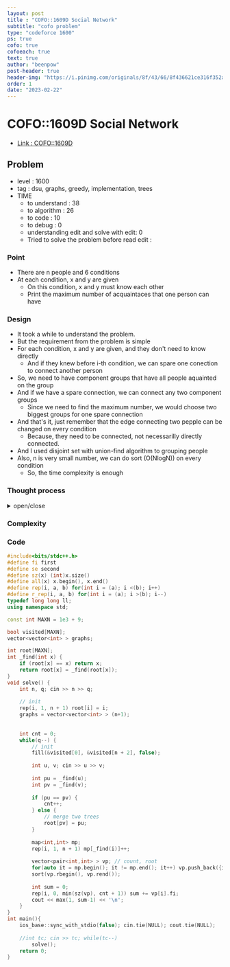 ```yaml
---
layout: post
title : "COFO::1609D Social Network"
subtitle: "cofo problem"
type: "codeforce 1600"
ps: true
cofo: true
cofoeach: true
text: true
author: "beenpow"
post-header: true
header-img: "https://i.pinimg.com/originals/8f/43/66/8f436621ce316f352aadf809d64886c6.jpg"
order: 1
date: "2023-02-22"
---
```

# COFO::1609D Social Network
- [Link : COFO::1609D](https://codeforces.com/contest/1609/problem/D)


## Problem 

- level : 1600
- tag : dsu, graphs, greedy, implementation, trees
- TIME
  - to understand    : 38
  - to algorithm     : 26
  - to code          : 10
  - to debug         : 0
  - understanding edit and solve with edit:  0
  - Tried to solve the problem before read edit : 

### Point
- There are n people and 6 conditions 
- At each condition, x and y are given
  - On this condition, x and y must know each other
  - Print the maximum number of acquaintaces that one person can have

### Design
- It took a while to understand the problem.
- But the requirement from the problem is simple
- For each condition, x and y are given, and they don't need to know directly
  - And if they knew before i-th condition, we can spare one conection to connect another person
- So, we need to have component groups that have all people aquainted on the group
- And if we have a spare connection, we can connect any two component groups
  - Since we need to find the maximum number, we would choose two biggest groups for one spare connection
- And that's it, just remember that the edge connecting two pepple can be changed on every condition
  - Because, they need to be connected, not necessarilly directly connected.
- And I used disjoint set with union-find algorithm to grouping people
- Also, n is very small number, we can do sort (O(NlogN)) on every condition
  - So, the time complexity is enough

### Thought process

<details>
<summary> open/close </summary>

<!-- above empty line should exist -->

<pre>
. 문제 이해하는데 38분 걸림.
. 쿼리 d 개를 진행하는데,
  . 현재 i 번째 쿼리라고 하자.
  . 현재까지 오면서, 이미 서로 circle 형태이던 지인의 지인 형태이던 알고 있던 상태면, 굳이 얘네 둘을 서로 알게해줄 필요가 없음 cnt++
  . 그리고 이제 해당 쿼리에서 가지고 있는 cnt 갯수로, 가장 갯수가 많은 components 그룹을 이어주면 된다~
     . 즉, 가장 갯수가 많은 components 그룹의 갯수가 cnt-1 이하인 경우, 모든 그룹을 이을 수 있게되고
    . 이 경우, 각 그룹에 포함된 인원수의 총합 -1이 해당 쿼리의 답
   . 하지만, components 그룹의 갯수가 cnt-1 초과인 경우, 즉 모든 그룹을 연결하지 못하는 경우, 그룹에 포함된 인원수가 많은 순서대로 합을 구해줘야한다.


* 알고리즘 - pseudo
. n개의 정점을 만들어둔다.
. i 번째 쿼리로 들어온 {x, y} 가 서로 지인 관계인지 확인한다.
  . 이미 지인관계인 경우 cnt++
  . 지인 관계가 아닌 경우 둘을 연결해준다.
    . x 가 포함된 그룹과 y 가 포함된 그룹을 merge 시켜서, 해당 그룹의 인원수를 업데이트 해준다.
. 그룹을 인원수대로 정렬한다.
. cnt+1 개의 그룹에 포함된 인원수의 총합을 구한다.
. 해당 총합 -1 을 출력한다.

* 알고리즘
. 그룹관리는 union-find 로 하면 되는데,
. 서로 지인관계인지 파악할때는? 매번 dfs 해야함?
  . 매번 dfs 해도 되긴함,, 그래도 O(N^2)이라 충분


* 자료구조
. disjoint set 이니까, union-find 로 풀면 될듯
  . 최상위 부모(해당 그룹의 보스) 만 자기 자신의 노드번호를 가지고
  . 나머지 밑에 애들은 부모의 노드번호를 가지게 한다.
. 각 부모노드에 포함된 자식의 인원수를 매번 어떻게 정렬한담?
  . 2 <= n <= 10^3. 1 <= d <= n-1
  . O(d * NlogN) 해도 충분하긴하네 복잡도는
  . 즉, 매번 그냥 정렬해준다.


* 정리
. 정리하면, 지인관계 파악은 dfs 로 진행하고,
. 각 컴포넌트 그룹의 인원수 파악을 위해서 union-find 사용

</pre>



</details>

### Complexity

### Code

```cpp
#include<bits/stdc++.h>
#define fi first
#define se second
#define sz(x) (int)x.size()
#define all(x) x.begin(), x.end()
#define rep(i, a, b) for(int i = (a); i <(b); i++)
#define r_rep(i, a, b) for(int i = (a); i >(b); i--)
typedef long long ll;
using namespace std;

const int MAXN = 1e3 + 9;

bool visited[MAXN];
vector<vector<int> > graphs;

int root[MAXN];
int _find(int x) {
    if (root[x] == x) return x;
    return root[x] = _find(root[x]);
}
void solve() {
    int n, q; cin >> n >> q;
    
    // init
    rep(i, 1, n + 1) root[i] = i;
    graphs = vector<vector<int> > (n+1);
    
    
    int cnt = 0;
    while(q--) {
        // init
        fill(&visited[0], &visited[n + 2], false);
        
        int u, v; cin >> u >> v;
        
        int pu = _find(u);
        int pv = _find(v);
        
        if (pu == pv) {
            cnt++;
        } else {
            // merge two trees
            root[pv] = pu;
        }
        
        map<int,int> mp;
        rep(i, 1, n + 1) mp[_find(i)]++;
        
        vector<pair<int,int> > vp; // count, root
        for(auto it = mp.begin(); it != mp.end(); it++) vp.push_back({it->second, it->first});
        sort(vp.rbegin(), vp.rend());
        
        int sum = 0;
        rep(i, 0, min(sz(vp), cnt + 1)) sum += vp[i].fi;
        cout << max(1, sum-1) << '\n';
    }
}
int main(){
    ios_base::sync_with_stdio(false); cin.tie(NULL); cout.tie(NULL);
    
    //int tc; cin >> tc; while(tc--)
        solve();
    return 0;
}
```
